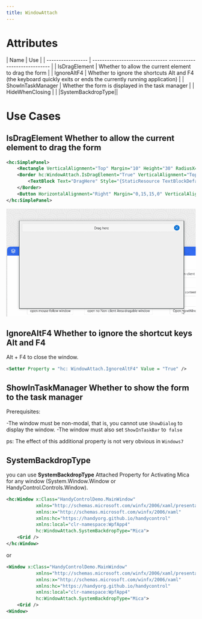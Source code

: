 ```yaml
---
title: WindowAttach
---
```


# Attributes

| Name | Use |
| ----------------- | ------------------------------- ----------------------------- |
| IsDragElement | Whether to allow the current element to drag the form |
| IgnoreAltF4 | Whether to ignore the shortcuts Alt and F4 (the keyboard quickly exits or ends the currently running application) |
| ShowInTaskManager | Whether the form is displayed in the task manager |
| HideWhenClosing | |
|SystemBackdropType||
# Use Cases

## IsDragElement Whether to allow the current element to drag the form

```xml
<hc:SimplePanel>
    <Rectangle VerticalAlignment="Top" Margin="10" Height="30" RadiusX="4" RadiusY="4" Stroke="{DynamicResource BorderBrush}" StrokeDashArray="2,2"/>
    <Border hc:WindowAttach.IsDragElement="True" VerticalAlignment="Top" Margin="11" Height="28" Background="{DynamicResource DarkDefaultBrush}" CornerRadius="4">
        <TextBlock Text="DragHere" Style="{StaticResource TextBlockDefault}"/>
    </Border>
    <Button HorizontalAlignment="Right" Margin="0,15,15,0" VerticalAlignment="Top" Padding="0" Height="20" Width="20" Style="{StaticResource ButtonPrimary}" hc:IconElement.Geometry="{StaticResource CloseGeometry}" hc:BorderElement.CornerRadius="15"/>
</hc:SimplePanel>
```

![WindowAttach.IsDragElement](https://raw.githubusercontent.com/HandyOrg/HandyOrgResource/master/HandyControl/Doc/attach/WindowAttach.IsDragElement.gif)

## IgnoreAltF4 Whether to ignore the shortcut keys Alt and F4

Alt + F4 to close the window.

```xml
<Setter Property = "hc: WindowAttach.IgnoreAltF4" Value = "True" />
```

## ShowInTaskManager Whether to show the form to the task manager

Prerequisites:

-The window must be non-modal, that is, you cannot use `ShowDialog` to display the window.
-The window must also set `ShowInTaskBar` to` false`

ps: The effect of this additional property is not very obvious in `Windows7`

## SystemBackdropType
you can use **SystemBackdropType** Attached Property for Activating Mica for any window (System.Window.Window or HandyControl.Controls.Window). 

``` xml
<hc:Window x:Class="HandyControlDemo.MainWindow"
           xmlns="http://schemas.microsoft.com/winfx/2006/xaml/presentation"
           xmlns:x="http://schemas.microsoft.com/winfx/2006/xaml"
           xmlns:hc="https://handyorg.github.io/handycontrol"
           xmlns:local="clr-namespace:WpfApp4"
           hc:WindowAttach.SystemBackdropType="Mica">
    <Grid />
</hc:Window>
```
or

``` xml
<Window x:Class="HandyControlDemo.MainWindow"
           xmlns="http://schemas.microsoft.com/winfx/2006/xaml/presentation"
           xmlns:x="http://schemas.microsoft.com/winfx/2006/xaml"
           xmlns:hc="https://handyorg.github.io/handycontrol"
           xmlns:local="clr-namespace:WpfApp4"
           hc:WindowAttach.SystemBackdropType="Mica">
    <Grid />
<Window>
```